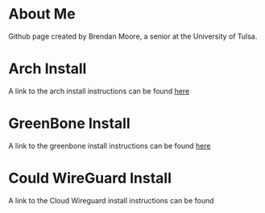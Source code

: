 # About Me
Github page created by Brendan Moore, a senior at the University of Tulsa.
# Arch Install
A link to the arch install instructions can be found [here](https://github.com/brendans1818/Arch_Install/blob/main/archInstall.md)
# GreenBone Install
A link to the greenbone install instructions can be found [here](https://github.com/brendans1818/brendans1818.github.io/blob/main/greenboneInstall.md)
# Could WireGuard Install
A link to the Cloud Wireguard install instructions can be found 
